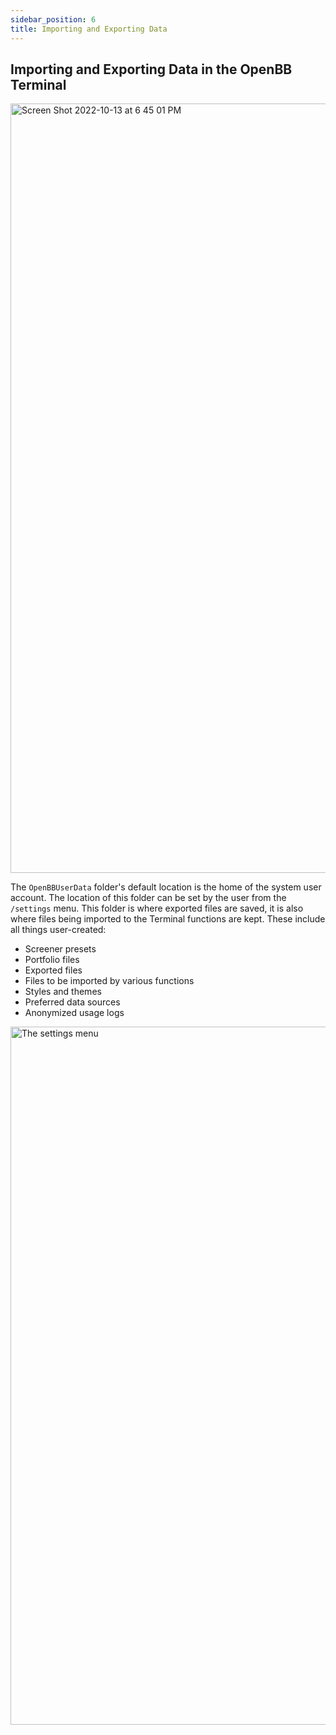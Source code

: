 ```yaml
---
sidebar_position: 6
title: Importing and Exporting Data
---
```


## Importing and Exporting Data in the OpenBB Terminal

<img width="1231" alt="Screen Shot 2022-10-13 at 6 45 01 PM" src="https://user-images.githubusercontent.com/85772166/195742985-19f0e420-d8f7-4fea-a145-a0243b8f2ddc.png"></img>

The `OpenBBUserData` folder's default location is the home of the system user account. The location of this folder can be set by the user from the `/settings` menu. This folder is where exported files are saved, it is also where files being imported to the Terminal functions are kept. These include all things user-created:

 - Screener presets
 - Portfolio files
 - Exported files
 - Files to be imported by various functions
 - Styles and themes
 - Preferred data sources
 - Anonymized usage logs

<img width="1117" alt="The settings menu" src="https://user-images.githubusercontent.com/85772166/195736718-a1b821da-5977-437a-bd18-b44add2a29a2.png"></img>
